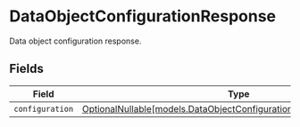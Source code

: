 # DataObjectConfigurationResponse

Data object configuration response.


## Fields

| Field                                                                                                                              | Type                                                                                                                               | Required                                                                                                                           | Description                                                                                                                        |
| ---------------------------------------------------------------------------------------------------------------------------------- | ---------------------------------------------------------------------------------------------------------------------------------- | ---------------------------------------------------------------------------------------------------------------------------------- | ---------------------------------------------------------------------------------------------------------------------------------- |
| `configuration`                                                                                                                    | [OptionalNullable[models.DataObjectConfigurationResponseConfiguration]](../models/dataobjectconfigurationresponseconfiguration.md) | :heavy_minus_sign:                                                                                                                 | N/A                                                                                                                                |